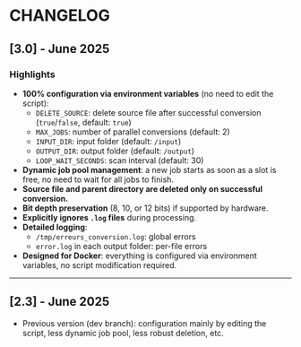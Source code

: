 # CHANGELOG

## [3.0] - June 2025

### Highlights

- **100% configuration via environment variables** (no need to edit the script):
  - `DELETE_SOURCE`: delete source file after successful conversion (`true`/`false`, default: `true`)
  - `MAX_JOBS`: number of parallel conversions (default: 2)
  - `INPUT_DIR`: input folder (default: `/input`)
  - `OUTPUT_DIR`: output folder (default: `/output`)
  - `LOOP_WAIT_SECONDS`: scan interval (default: 30)
- **Dynamic job pool management**: a new job starts as soon as a slot is free, no need to wait for all jobs to finish.
- **Source file and parent directory are deleted only on successful conversion.**
- **Bit depth preservation** (8, 10, or 12 bits) if supported by hardware.
- **Explicitly ignores `.log` files** during processing.
- **Detailed logging**:
  - `/tmp/erreurs_conversion.log`: global errors
  - `error.log` in each output folder: per-file errors
- **Designed for Docker**: everything is configured via environment variables, no script modification required.

---

## [2.3] - June 2025

- Previous version (dev branch): configuration mainly by editing the script, less dynamic job pool, less robust deletion, etc.
